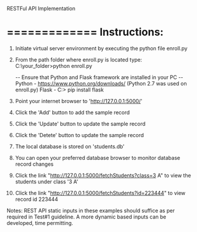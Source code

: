 RESTFul API Implementation

=============
Instructions:
=============
1. Initiate virtual server environment by executing the python file enroll.py 
2. From the path folder where enroll.py is located type: 
   C:\your_folder>python enroll.py
   
   -- Ensure that Python and Flask framework are installed in your PC --
   Python - https://www.python.org/downloads/ (Python 2.7 was used on enroll.py)
   Flask - C:\> pip install flask
   
3. Point your internet browser to 'http://127.0.0.1:5000/'
4. Click the 'Add' button to add the sample record
5. Click the 'Update' button to update the sample record
6. Click the 'Detete' button to update the sample record
7. The local database is stored on 'students.db'
8. You can open your preferred database browser to monitor database record changes
9. Click the link "http://127.0.0.1:5000/fetchStudents?class=3 A" to view the students under class '3 A'
10. Click the link "http://127.0.0.1:5000/fetchStudents?id=223444" to view record id 223444

Notes:
REST API static inputs in these examples should suffice as per required in Test#1 guideline. 
A more dynamic based inputs can be developed, time permitting.
